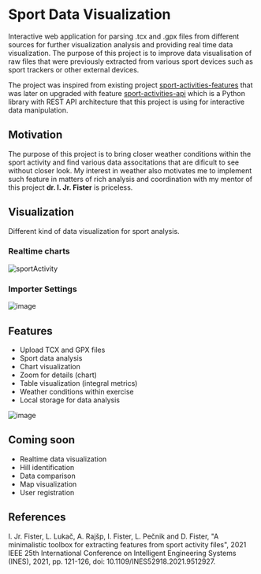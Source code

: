 # Sport Data Visualization

Interactive web application for parsing .tcx and .gpx files from different sources for further visualization analysis and providing real time data visualization. The purpose of this project is to improve data visualisation of raw files that were previously extracted from various sport devices such as sport trackers or other external devices. 

The project was inspired from existing project <a href="https://github.com/firefly-cpp/sport-activities-features">sport-activities-features</a> that was later on upgraded with feature <a href="https://github.com/alenrajsp/sport-activities-features-api">sport-activities-api</a> which is a Python library with REST API architecture that this project is using for interactive data manipulation.

## Motivation

The purpose of this project is to bring closer weather conditions within the sport activity and find various data associtations that are dificult to see without closer look. My interest in weather also motivates me to implement such feature in matters of rich analysis and coordination with my mentor of this project <b>dr. I. Jr. Fister</b> is priceless.

## Visualization

Different kind of data visualization for sport analysis.

### Realtime charts

![sportActivity](https://user-images.githubusercontent.com/59646470/157216552-83354d23-6463-419f-978f-87e7e2b95ffa.gif)

### Importer Settings

![image](https://user-images.githubusercontent.com/59646470/156993617-6f4ebe5a-d1e1-4022-a104-bd068239d275.png)

## Features

- Upload TCX and GPX files
- Sport data analysis
- Chart visualization
- Zoom for details (chart)
- Table visualization (integral metrics)
- Weather conditions within exercise
- Local storage for data analysis

![image](https://user-images.githubusercontent.com/59646470/156993497-4cfb9590-3182-41f1-b257-4231c016acc4.png)

## Coming soon

- Realtime data visualization
- Hill identification
- Data comparison
- Map visualization
- User registration

## References

I. Jr. Fister, L. Lukač, A. Rajšp, I. Fister, L. Pečnik and D. Fister, "A minimalistic toolbox for extracting features from sport activity files", 2021 IEEE 25th International Conference on Intelligent Engineering Systems (INES), 2021, pp. 121-126, doi: 10.1109/INES52918.2021.9512927.


